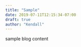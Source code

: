 ```yaml
---
title: "Sample"
date: 2019-07-11T12:15:34-07:00
draft: true
author: "Kendall"
---
```


sample blog content
